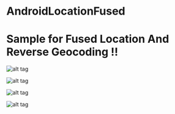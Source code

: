 # AndroidLocationFused

# Sample for Fused Location And Reverse Geocoding !!

![alt tag](http://s8.postimg.org/67vj7rfcl/pic1.png)

![alt tag](http://s13.postimg.org/f0edomdyf/pic2.png)

![alt tag](http://s1.postimg.org/5rkti7zzj/pic3.png)

![alt tag](http://s8.postimg.org/5iqj0miyd/pic4.png)




